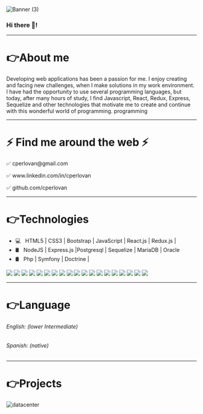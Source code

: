 ![Banner (3)](https://user-images.githubusercontent.com/21959363/193168399-09fab737-d5dd-42b1-936b-d7cd42e6e80e.png)


### Hi there 👋!
<hr />
<h1>👉<strong>About me</strong></h1>


Developing web applications has been a passion for me. I enjoy creating and facing new challenges, when I make solutions in my work environment. I have had the opportunity to use several programming languages, but today, after many hours of study, I find Javascript, React, Redux, Express, Sequelize and other technologies that motivate me to create and continue with this wonderful world of programming. programming

<hr />

<h1><strong>⚡ Find me around the web ⚡</strong></h1>
<p>✅ cperlovan@gmail.com </p>
<p>✅ www.linkedin.com/in/cperlovan </p>
<p>✅ github.com/cperlovan </p>



<hr />
<h1>👉<strong>Technologies</strong></h1>

- 💻 &nbsp; HTML5 | CSS3 | Bootstrap | JavaScript | React.js | Redux.js |
- 🛢 &nbsp;  NodeJS | Express.js |Postgresql | Sequelize | MariaDB | Oracle
- 🛢 &nbsp;  Php | Symfony | Doctrine | 

<img src = "https://img.shields.io/badge/-HTML5-E34F26?style=flat&logo=html5&logoColor=white"> <img src = "https://img.shields.io/badge/-CSS3-1572B6?style=flat&logo=css3&logoColor=white">
<img src="https://img.shields.io/badge/-Bootstrap-563D7C?style=flat&logo=bootstrap&logoColor=white">
<img src="https://img.shields.io/badge/-JavaScript-eed718?style=flat&logo=javascript&logoColor=ffffff">
<img src="https://img.shields.io/badge/-React-000000?style=flat&logo=react&logoColor=00c8ff">
<img src="https://img.shields.io/badge/-Node.js-3C873A?style=flat&logo=Node.js&logoColor=white">
<img src="https://img.shields.io/badge/-Express.js-787878?style=flat">
<img src="https://img.shields.io/badge/-Sequelize-F29111?style=flat&logo=sequelize&logoColor=FFFFFF">
<img src="http://img.shields.io/badge/-Git-F1502F?style=flat&logo=git&logoColor=FFFFFF">
<img src="http://img.shields.io/badge/-Github-000000?style=flat&logo=github&logoColor=FFFFFF">
<img src="http://img.shields.io/badge/-Heroku-430098?style=flat&logo=heroku&logoColor=white">
<img src="http://img.shields.io/badge/-Vercel-cyan?style=flat&logo=vercel&logoColor=white">
<img src="http://img.shields.io/badge/-PHP-purple?style=flat&logo=PHP&logoColor=white">
<img src="http://img.shields.io/badge/-Laravel-white?style=flat&logo=laravel&logoColor=red">
<img src="http://img.shields.io/badge/-Symfony-black?style=flat&logo=Symfony&logoColor=white">
<img src="https://img.shields.io/badge/-Oracle-3C873A?style=flat&logo=Oracle&logoColor=white">
<img src="https://img.shields.io/badge/-PostgresSQL-F29111?style=flat&logo=postgresql&logoColor=FFFFFF">
<img src="http://img.shields.io/badge/-MariaDB-F1502F?style=flat&logo=MariaDB&logoColor=FFFFFF">
<img src="http://img.shields.io/badge/-doctrine-430098?style=flat&logo=dictrine&logoColor=white">


<hr />
<h1>👉<strong>Language</strong></h1>
<h6> English: (lower Intermediate) </h6>
<h6> Spanish: (native) </h6>

<hr />
<h1>👉<strong>Projects</strong></h1>



![datacenter](https://user-images.githubusercontent.com/21959363/193178554-7c570a7b-b96b-4567-9193-ebb015ee9f17.png)




<!--
**cperlovan/cperlovan** is a ✨ _special_ ✨ repository because its `README.md` (this file) appears on your GitHub profile.

Here are some ideas to get you started:

- 🔭 I’m currently working on ...![datacenter2](https://user-images.githubusercontent.com/21959363/193177793-38e7e32c-13a6-43c7-8ec0-5565ac1bd77a.PNG)

- 🌱 I’m currently learning ...
- 👯 I’m looking to collaborate on ...
- 🤔 I’m looking for help with ...
- 💬 Ask me about ...
- 📫 How to reach me: ...
- 😄 Pronouns: ...
- ⚡ Fun fact: ...
-->
